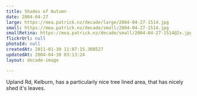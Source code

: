 ```yaml
---
title: Shades of Autumn
date: 2004-04-27
large: https://mea.patrick.nz/decade/large/2004-04-27-1514.jpg
small: https://mea.patrick.nz/decade/small/2004-04-27-1514.jpg
smallRetina: https://mea.patrick.nz/decade/small/2004-04-27-1514@2x.jpg
flickrUrl: null
photoId: null
createdAt: 2011-01-30 11:07:15.308527
updatedAt: 2004-04-30 03:13:24
layout: decade-image

---
```

Upland Rd, Kelburn, has a particularly nice tree lined area, that has nicely shed it's leaves.
